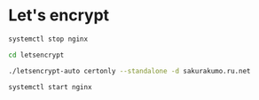 # Let's encrypt


```bash
systemctl stop nginx

cd letsencrypt

./letsencrypt-auto certonly --standalone -d sakurakumo.ru.net

systemctl start nginx
```